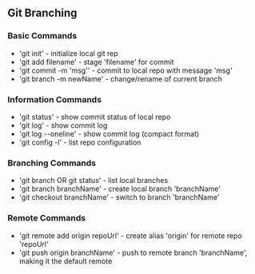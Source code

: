 ## Git Branching

### Basic Commands

* 'git init' - initialize local git rep
* 'git add filename' - stage 'filename' for commit
* 'git commit -m 'msg'' - commit to local repo with message
'msg'
* 'git branch -m newName' - change/rename of current branch


### Information Commands
* 'git status' - show commit status of local repo
* 'git log' - show commit log
* 'git log --oneline' - show commit log (compact format)
* 'git config -l' - list repo configuration

### Branching Commands
* 'git branch OR git status' - list local branches
* 'git branch branchName' - create local branch 'branchName'
* 'git checkout branchName' - switch to branch 'branchName'


### Remote Commands
* 'git remote add origin repoUrl' - create alias 'origin'
for remote repo 'repoUrl'
* 'git push origin branchName' - push to remote branch 
'branchName', making it the default remote